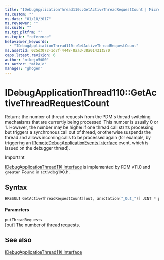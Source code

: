```yaml
---
title: "IDebugApplicationThread110::GetActiveThreadRequestCount | Microsoft Docs"
ms.custom: ""
ms.date: "01/18/2017"
ms.reviewer: ""
ms.suite: ""
ms.tgt_pltfrm: ""
ms.topic: "reference"
helpviewer_keywords: 
  - "IDebugApplicationThread110::GetActiveThreadRequestCount"
ms.assetid: 025d2072-1d7f-4448-8aa3-38a014313570
caps.latest.revision: 6
author: "mikejo5000"
ms.author: "mikejo"
manager: "ghogen"
---
```

# IDebugApplicationThread110::GetActiveThreadRequestCount
Returns the number of thread requests from the PDM's thread switching mechanisms that are currently being processed. This number is usually 0 or 1. However, the number may be higher if one thread call starts processing but triggers a synchronous call out of thread, or otherwise suspends the thread and allows incoming calls to be processed again (for example, by triggering an [IRemoteDebugApplicationEvents Interface](../../winscript/reference/iremotedebugapplicationevents-interface.md) event, which is issued on the debugger thread).  
  
> [!IMPORTANT]
> [IDebugApplicationThread110 Interface](../../winscript/reference/idebugapplicationthread110-interface.md) is implemented by PDM v11.0 and greater. Found in activdbg100.h.  
  
## Syntax  
  
```cpp  
HRESULT GetActiveThreadRequestCount([out, annotation("_Out_")] UINT * puiThreadRequests);  
```  
  
#### Parameters  
 `puiThreadRequests`  
 [out] The number of thread requests.  
  
## See also  
 [IDebugApplicationThread110 Interface](../../winscript/reference/idebugapplicationthread110-interface.md)